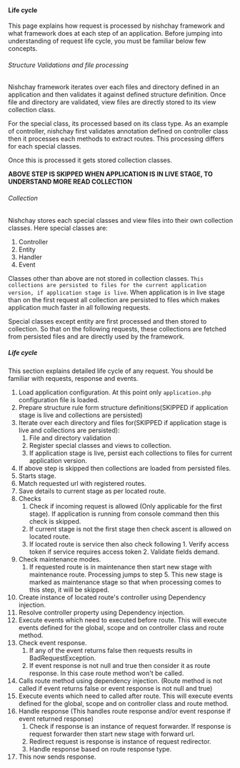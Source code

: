 #### Life cycle

This page explains how request is processed by nishchay framework and what framework does at each step of an application. Before jumping into understanding of request life cycle, you must be familiar below few concepts.

###### Structure Validations and file processing

Nishchay framework iterates over each files and directory defined in an application and then validates it against defined structure definition. Once  file and directory are validated, view files are directly stored to its view collection class.

For the special class, its processed based on its class type. As an example of controller, nishchay first validates annotation defined on controller class then it processes each methods to extract routes. This processing differs for each special classes.

Once this is processed it gets stored collection classes.

**ABOVE STEP IS SKIPPED WHEN APPLICATION IS IN LIVE STAGE, TO UNDERSTAND MORE READ COLLECTION**

###### Collection

Nishchay stores each special classes and view files into their own collection classes. Here special classes are:

1. Controller
2. Entity
3. Handler
4. Event

Classes other than above are not stored in collection classes. `This collections are persisted to files for the current application version, if application stage is live`. When application is in live stage than on the first request all collection are persisted to files which makes application much faster in all following requests.

Special classes except entity are first processed and then stored to collection. So that on the following requests, these collections are fetched from persisted files and are directly used by the framework.

##### Life cycle

This section explains detailed life cycle of any request. You should be familiar with requests, response and events.

1. Load application configuration. At this point only `application.php` configuration file is loaded.
2. Prepare structure rule form structure definitions(SKIPPED if application stage is live and collections are persisted)
3. Iterate over each directory and files for(SKIPPED if application stage is live and collections are persisted):
    1. File and directory validation
    2. Register special classes and views to collection.
    3. If application stage is live, persist each collections to files for current application version.
4. If above step is skipped then collections are loaded from persisted files.
5. Starts stage.
6. Match requested url with registered routes.
7. Save details to current stage as per located route.
8. Checks
    1. Check if incoming request is allowed (Only applicable for the first stage). If application is running from console command then this check is skipped.
    2. If current stage is not the first stage then check ascent is allowed on located route.
    3. If located route is service then also check following
            1. Verify access token if service requires access token
            2. Validate fields demand.
9. Check maintenance modes.
    1. If requested route is in maintenance then start new stage with maintenance route. Processing jumps to step 5. This new stage is marked as maintenance stage so that when processing comes to this step, it will be skipped.
10. Create instance of located route's controller using Dependency injection.
11. Resolve controller property using Dependency injection.
12. Execute events which need to executed before route. This will execute events defined for the global, scope and on controller class and route method.
13. Check event response.
    1. If any of the event returns false then requests results in BadRequestException.
    2. If event response is not null and true then consider it as route response. In this case route method won't be called.
14. Calls route method using dependency injection. (Route method is not called if event returns false or event response is not null and true)
15. Execute events which need to called after route. This will execute events defined for the global, scope and on controller class and route method.
16. Handle response (This handles route response and/or event response if event returned response)
    1. Check if response is an instance of request forwarder. If response is request forwarder then start new stage with forward url.
    2. Redirect request is response is instance of request redirector.
    3. Handle response based on route response type.
17. This now sends response.
